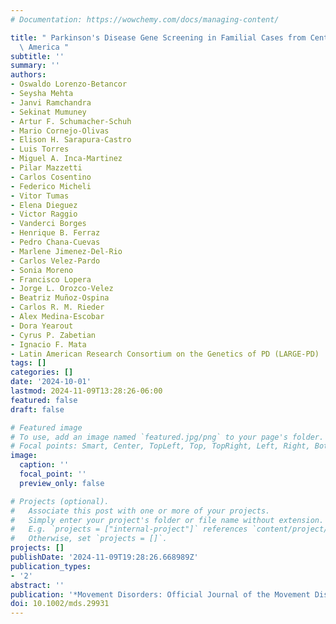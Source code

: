 ```yaml
---
# Documentation: https://wowchemy.com/docs/managing-content/

title: " Parkinson's Disease Gene Screening in Familial Cases from Central and South\
  \ America "
subtitle: ''
summary: ''
authors:
- Oswaldo Lorenzo-Betancor
- Seysha Mehta
- Janvi Ramchandra
- Sekinat Mumuney
- Artur F. Schumacher-Schuh
- Mario Cornejo-Olivas
- Elison H. Sarapura-Castro
- Luis Torres
- Miguel A. Inca-Martinez
- Pilar Mazzetti
- Carlos Cosentino
- Federico Micheli
- Vitor Tumas
- Elena Dieguez
- Victor Raggio
- Vanderci Borges
- Henrique B. Ferraz
- Pedro Chana-Cuevas
- Marlene Jimenez-Del-Rio
- Carlos Velez-Pardo
- Sonia Moreno
- Francisco Lopera
- Jorge L. Orozco-Velez
- Beatriz Muñoz-Ospina
- Carlos R. M. Rieder
- Alex Medina-Escobar
- Dora Yearout
- Cyrus P. Zabetian
- Ignacio F. Mata
- Latin American Research Consortium on the Genetics of PD (LARGE-PD)
tags: []
categories: []
date: '2024-10-01'
lastmod: 2024-11-09T13:28:26-06:00
featured: false
draft: false

# Featured image
# To use, add an image named `featured.jpg/png` to your page's folder.
# Focal points: Smart, Center, TopLeft, Top, TopRight, Left, Right, BottomLeft, Bottom, BottomRight.
image:
  caption: ''
  focal_point: ''
  preview_only: false

# Projects (optional).
#   Associate this post with one or more of your projects.
#   Simply enter your project's folder or file name without extension.
#   E.g. `projects = ["internal-project"]` references `content/project/deep-learning/index.md`.
#   Otherwise, set `projects = []`.
projects: []
publishDate: '2024-11-09T19:28:26.668989Z'
publication_types:
- '2'
abstract: ''
publication: '*Movement Disorders: Official Journal of the Movement Disorder Society*'
doi: 10.1002/mds.29931
---
```

